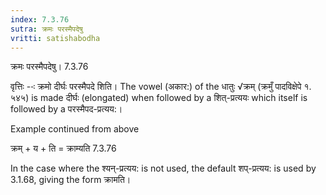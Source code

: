 ```yaml
---
index: 7.3.76
sutra: क्रमः परस्मैपदेषु
vritti: satishabodha
---
```



 क्रमः परस्मैपदेषु। 7.3.76 


वृत्तिः --ः क्रमो दीर्घः परस्‍मैपदे शिति। The vowel (अकार:) of the धातुः √क्रम् (क्रमुँ पादविक्षेपे १. ५४५) is made दीर्घः (elongated) when followed by a शित्-प्रत्ययः which itself is followed by a परस्मैपद-प्रत्यय:। 


Example continued from above 

क्रम् + य + ति = क्राम्‍यति 7.3.76 


In the case where the श्यन्-प्रत्यय: is not used, the default शप्-प्रत्यय: is used by 3.1.68, giving the form क्रामति। 


